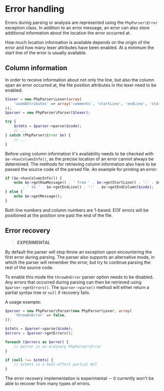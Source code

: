 Error handling
==============

Errors during parsing or analysis are represented using the `PhpParser\Error` exception class. In addition to an error
message, an error can also store additional information about the location the error occurred at.

How much location information is available depends on the origin of the error and how many lexer attributes have been
enabled. At a minimum the start line of the error is usually available.

Column information
------------------

In order to receive information about not only the line, but also the column span an error occurred at, the file
position attributes in the lexer need to be enabled:

```php
$lexer = new PhpParser\Lexer(array(
    'usedAttributes' => array('comments', 'startLine', 'endLine', 'startFilePos', 'endFilePos'),
));
$parser = new PhpParser\Parser($lexer);

try {
    $stmts = $parser->parse($code);
    // ...
} catch (PhpParser\Error $e) {
    // ...
}
```

Before using column information it's availability needs to be checked with `$e->hasColumnInfo()`, as the precise
location of an error cannot always be determined. The methods for retrieving column information also have to be passed
the source code of the parsed file. An example for printing an error:

```php
if ($e->hasColumnInfo()) {
    echo $e->getRawMessage() . ' from ' . $e->getStartLine() . ':' . $e->getStartColumn($code)
        . ' to ' . $e->getEndLine() . ':' . $e->getEndColumn($code);
} else {
    echo $e->getMessage();
}
```

Both line numbers and column numbers are 1-based. EOF errors will be positioned at the position one past the end of the
file.

Error recovery
--------------

> **EXPERIMENTAL**

By default the parser will stop throw an exception upon encountering the first error during parsing. The parser also
supports an alternative mode, in which the parser will remember the error, but try to continue parsing the rest of the
source code.

To enable this mode the `throwOnError` parser option needs to be disabled. Any errors that occurred during parsing can
then be retrieved using `$parser->getErrors()`. The `$parser->parse()` method will either return a partial syntax tree
or `null` if recovery fails.

A usage example:

```php
$parser = new PhpParser\Parser(new PhpParser\Lexer, array(
    'throwOnError' => false,
));

$stmts = $parser->parse($code);
$errors = $parser->getErrors();

foreach ($errors as $error) {
    // $error is an ordinary PhpParser\Error
}

if (null !== $stmts) {
    // $stmts is a best-effort partial AST
}
```

The error recovery implementation is experimental -- it currently won't be able to recover from many types of errors.

